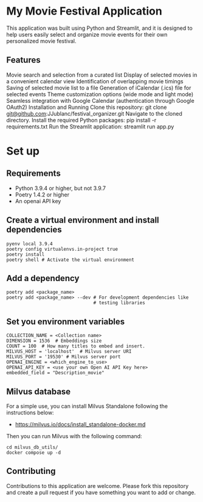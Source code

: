 # My Movie Festival Application
This application was built using Python and Streamlit, and it is designed to 
help users easily select and organize movie events for their own personalized 
movie festival.

## Features
Movie search and selection from a curated list
Display of selected movies in a convenient calendar view
Identification of overlapping movie timings
Saving of selected movie list to a file
Generation of iCalendar (.ics) file for selected events
Theme customization options (wide mode and light mode)
Seamless integration with Google Calendar (authentication through Google OAuth2)
Installation and Running
Clone this repository: git clone git@github.com:JJublanc/festival_organizer.git
Navigate to the cloned directory.
Install the required Python packages: pip install -r requirements.txt
Run the Streamlit application: streamlit run app.py

# Set up
## Requirements
* Python 3.9.4 or higher, but not 3.9.7
* Poetry 1.4.2 or higher
* An openai API key

## Create a virtual environment and install dependencies
```
pyenv local 3.9.4 
poetry config virtualenvs.in-project true
poetry install
poetry shell # Activate the virtual environment
```

## Add a dependency
```
poetry add <package_name>
poetry add <package_name> --dev # For development dependencies like 
                                # testing libraries
```

## Set you environment variables
```
COLLECTION_NAME = <Collection name>
DIMENSION = 1536  # Embeddings size
COUNT = 100  # How many titles to embed and insert.
MILVUS_HOST = 'localhost'  # Milvus server URI
MILVUS_PORT = '19530' # Milvus server port
OPENAI_ENGINE = <which_engine_to_use>
OPENAI_API_KEY = <use your own Open AI API Key here>
embedded_field = "Description_movie"
```

## Milvus database

For a simple use, you can install Milvus Standalone following the instructions 
below:
* https://milvus.io/docs/install_standalone-docker.md

Then you can run Milvus with the following command:
```
cd milvus_db_utils/
docker compose up -d
```

## Contributing
Contributions to this application are welcome. Please fork this repository and create a pull request if you have something you want to add or change.
